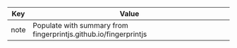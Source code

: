 | Key | Value |
| --- | ----- |
| note | Populate with summary from fingerprintjs.github.io/fingerprintjs |
